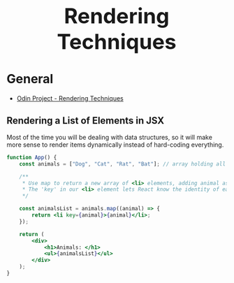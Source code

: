 <h1 style='text-align:center;font-size:3rem;'>Rendering Techniques</h1>

# General

-   [Odin Project - Rendering Techniques](https://www.theodinproject.com/lessons/node-path-react-new-rendering-techniques)

## Rendering a List of Elements in JSX

Most of the time you will be dealing with data structures, so it will make more sense to render items dynamically instead of hard-coding everything.

```jsx
function App() {
    const animals = ["Dog", "Cat", "Rat", "Bat"]; // array holding all animals values

    /**
     * Use map to return a new array of <li> elements, adding animal as its text.
     * The 'key' in our <li> element lets React know the identity of each element in the list.
     */

    const animalsList = animals.map((animal) => {
        return <li key={animal}>{animal}</li>;
    });

    return (
        <div>
            <h1>Animals: </h1>
            <ul>{animalsList}</ul>
        </div>
    );
}
```
